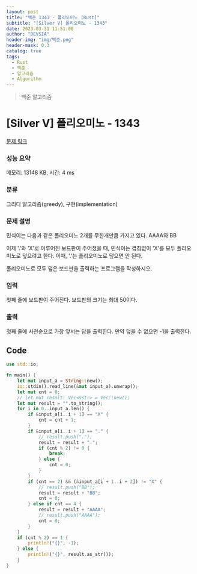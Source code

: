 ```yaml
---
layout: post
title: "백준 1343 - 폴리오미노 [Rust]"
subtitle: "[Silver V] 폴리오미노 - 1343"
date: 2023-03-31 11:51:00
author: "DEVSIA"
header-img: "img/백준.png"
header-mask: 0.3
catalog: true
tags:
  - Rust
  - 백준
  - 알고리즘
  - Algorithm
---
```


> 백준 알고리즘

# [Silver V] 폴리오미노 - 1343

[문제 링크](https://www.acmicpc.net/problem/1343)

### 성능 요약

메모리: 13148 KB, 시간: 4 ms

### 분류

그리디 알고리즘(greedy), 구현(implementation)

### 문제 설명

<p>민식이는 다음과 같은 폴리오미노 2개를 무한개만큼 가지고 있다. AAAA와 BB</p>

<p>이제 '.'와 'X'로 이루어진 보드판이 주어졌을 때, 민식이는 겹침없이 'X'를 모두 폴리오미노로 덮으려고 한다. 이때, '.'는 폴리오미노로 덮으면 안 된다.</p>

<p>폴리오미노로 모두 덮은 보드판을 출력하는 프로그램을 작성하시오.</p>

### 입력

 <p>첫째 줄에 보드판이 주어진다. 보드판의 크기는 최대 50이다.</p>

### 출력

 <p>첫째 줄에 사전순으로 가장 앞서는 답을 출력한다. 만약 덮을 수 없으면 -1을 출력한다.</p>

## Code

```rs
use std::io;

fn main() {
    let mut input_a = String::new();
    io::stdin().read_line(&mut input_a).unwrap();
    let mut cnt = 0;
    // let mut result: Vec<&str> = Vec::new();
    let mut result = "".to_string();
    for i in 0..input_a.len() {
        if &input_a[i..i + 1] == "X" {
            cnt = cnt + 1;
        }
        if &input_a[i..i + 1] == "." {
            // result.push(".");
            result = result + ".";
            if (cnt % 2) != 0 {
                break;
            } else {
                cnt = 0;
            }
        }
        if (cnt == 2) && (&input_a[i + 1..i + 2]) != "X" {
            // result.push("BB");
            result = result + "BB";
            cnt = 0;
        } else if cnt == 4 {
            result = result + "AAAA";
            // result.push("AAAA");
            cnt = 0;
        }
    }
    if (cnt % 2) == 1 {
        println!("{}", -1);
    } else {
        println!("{}", result.as_str());
    }
}

```
